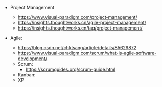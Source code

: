 
- Project Management
  - https://www.visual-paradigm.com/project-management/
  - https://insights.thoughtworks.cn/agile-project-management/
  - https://insights.thoughtworks.cn/tag/project-management/

- Agile:
  - https://blog.csdn.net/chktsang/article/details/85629872
  - https://www.visual-paradigm.com/scrum/what-is-agile-software-development/
  - Scrum:
     - https://scrumguides.org/scrum-guide.html
  - Kanban:
  - XP
  
 
